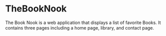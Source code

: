 # TheBookNook
The Book Nook is a web application that displays a list of favorite Books. It contains three pages including a home page, library, and contact page.
